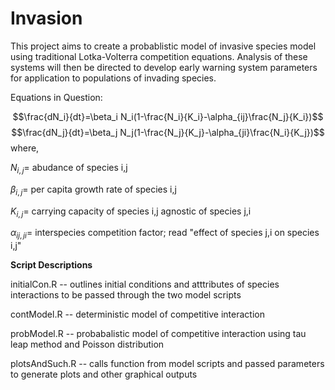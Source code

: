 # Invasion

This project aims to create a probablistic model of invasive species model using traditional Lotka-Volterra competition equations. Analysis of these systems will then be directed to develop early warning system parameters for application to populations of invading species.

Equations in Question:

$$\frac{dN_i}{dt}=\beta_i N_i(1-\frac{N_i}{K_i}-\alpha_{ij}\frac{N_j}{K_i})$$
$$\frac{dN_j}{dt}=\beta_j N_j(1-\frac{N_j}{K_j}-\alpha_{ji}\frac{N_i}{K_j})$$
where,

$N_{i,j} =$ abudance of species i,j

$\beta_{i,j} =$ per capita growth rate of species i,j

$K_{i,j} =$ carrying capacity of species i,j agnostic of species j,i

$\alpha_{ij,ji} =$ interspecies competition factor; read "effect of species j,i on species i,j"

**Script Descriptions**

initialCon.R --
outlines initial conditions and atttributes of species interactions to be passed through the two model scripts

contModel.R --
deterministic model of competitive interaction

probModel.R -- 
probabalistic model of competitive interaction using tau leap method and Poisson distribution

plotsAndSuch.R --
calls function from model scripts and passed parameters to generate plots and other graphical outputs

